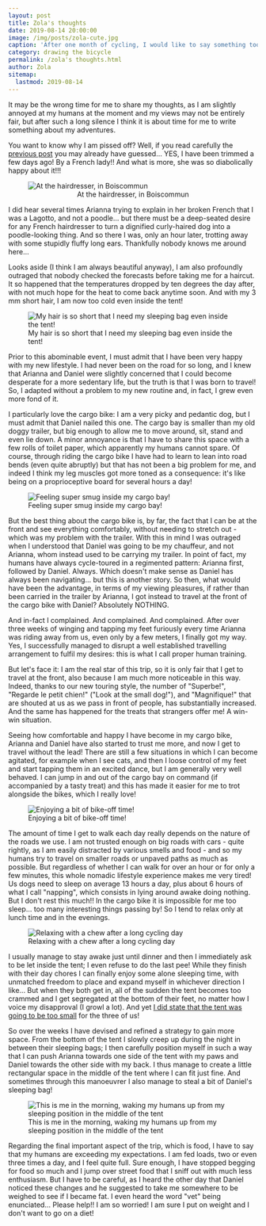 ```yaml
---
layout: post
title: Zola's thoughts
date: 2019-08-14 20:00:00
image: /img/posts/zola-cute.jpg
caption: 'After one month of cycling, I would like to say something too!'
category: drawing the bicycle
permalink: /zola's thoughts.html
author: Zola
sitemap:
  lastmod: 2019-08-14
---
```


It may be the wrong time for me to share my thoughts, as I am slightly annoyed at my humans at the moment and my views may not be entirely fair, but after such a long silence I think it is about time for me to write something about my adventures. 

You want to know why I am pissed off? Well, if you read carefully the <a class="special" href="/the fork.html">previous post</a> you may already have guessed... YES, I have been trimmed a few days ago! By a French lady!! And what is more, she was so diabolically happy about it!!!

<figure>
<img class="img-responsive center-block" src=" /img/posts/zola-trim.jpg" style="max-width: 360px;" alt="At the hairdresser, in Boiscommun">
<figcaption style="text-align: center;">At the hairdresser, in Boiscommun</figcaption>
</figure>

I did hear several times Arianna trying to explain in her broken French that I was a Lagotto, and not a poodle... but there must be a deep-seated desire for any French hairdresser to turn a dignified curly-haired dog into a poodle-looking thing. And so there I was, only an hour later, trotting away with some stupidly fluffy long ears. Thankfully nobody knows me around here...

Looks aside (I think I am always beautiful anyway), I am also profoundly outraged that nobody checked the forecasts before taking me for a haircut. It so happened that the temperatures dropped by ten degrees the day after, with not much hope for the heat to come back anytime soon. And with my 3 mm short hair, I am now too cold even inside the tent! 

<figure>
<img class="img-responsive" src=" /img/posts/zola-cold.jpg" alt="My hair is so short that I need my sleeping bag even inside the tent!"> 
<figcaption>My hair is so short that I need my sleeping bag even inside the tent!</figcaption>
</figure>

Prior to this abominable event, I must admit that I have been very happy with my new lifestyle. I had never been on the road for so long, and I knew that Arianna and Daniel were slightly concerned that I could become desperate for a more sedentary life, but the truth is that I was born to travel! So, I adapted without a problem to my new routine and, in fact, I grew even more fond of it.

I particularly love the cargo bike: I am a very picky and pedantic dog, but I must admit that Daniel nailed this one. The cargo bay is smaller than my old doggy trailer, but big enough to allow me to move around, sit, stand and even lie down. A minor annoyance is that I have to share this space with a few rolls of toilet paper, which apparently my humans cannot spare. Of course, through riding the cargo bike I have had to learn to lean into road bends (even quite abruptly) but that has not been a big problem for me, and indeed I think my leg muscles got more toned as a consequence: it's like being on a proprioceptive board for several hours a day!

<figure>  
<img class="img-responsive" src=" /img/posts/zola-cycling.jpg" alt="Feeling super smug inside my cargo bay!"> 
<figcaption>Feeling super smug inside my cargo bay!</figcaption>
</figure>

But the best thing about the cargo bike is, by far, the fact that I can be at the front and see everything comfortably, without needing to stretch out - which was my problem with the trailer. With this in mind I was outraged when I understood that Daniel was going to be my chauffeur, and not Arianna, whom instead used to be carrying my trailer. In point of fact, my humans have always cycle-toured in a regimented pattern: Arianna first, followed by Daniel. Always. Which doesn't make sense as Daniel has always been navigating... but this is another story. So then, what would have been the advantage, in terms of my viewing pleasures, if rather than been carried in the trailer by Arianna, I got instead to travel at the front of the cargo bike with Daniel? Absolutely NOTHING.

And in-fact I complained. And complained. And complained. After over three weeks of winging and tapping my feet furiously every time Arianna was riding away from us, even only by a few meters, I finally got my way. Yes, I successfully managed to disrupt a well established travelling arrangement to fulfil my desires: this is what I call proper human training. 

But let's face it: I am the real star of this trip, so it is only fair that I get to travel at the front, also because I am much more noticeable in this way. Indeed, thanks to our new touring style, the number of "Superbe!", "Regarde le petit chien!" ("Look at the small dog!"), and "Magnifique!" that are shouted at us as we pass in front of people, has substantially increased. And the same has happened for the treats that strangers offer me! A win-win situation.

Seeing how comfortable and happy I have become in my cargo bike, Arianna and Daniel have also started to trust me more, and now I get to travel without the lead! There are still a few situations in which I can become agitated, for example when I see cats, and then I loose control of my feet and start tapping them in an excited dance, but I am generally very well behaved. I can jump in and out of the cargo bay on command (if accompanied by a tasty treat) and this has made it easier for me to trot alongside the bikes, which I really love!   

<figure>  
<img class="img-responsive" src=" /img/posts/zola-cycling2.jpg" alt="Enjoying a bit of bike-off time!"> 
<figcaption>Enjoying a bit of bike-off time!</figcaption>
</figure>

The amount of time I get to walk each day really depends on the nature of the roads we use. I am not trusted enough on big roads with cars - quite rightly, as I am easily distracted by various smells and food - and so my humans try to travel on smaller roads or unpaved paths as much as possible. But regardless of whether I can walk for over an hour or for only a few minutes, this whole nomadic lifestyle experience makes me very tired! Us dogs need to sleep on average 13 hours a day, plus about 6 hours of what I call "napping", which consists in lying around awake doing nothing. But I don't rest this much!! In the cargo bike it is impossible for me too sleep... too many interesting things passing by! So I tend to relax only at lunch time and in the evenings. 

<figure>  
<img class="img-responsive" src=" /img/posts/zola-chew.jpg" alt="Relaxing with a chew after a long cycling day">
<figcaption>Relaxing with a chew after a long cycling day</figcaption>
</figure>

I usually manage to stay awake just until dinner and then I immediately ask to be let inside the tent; I even refuse to do the last pee! While they finish with their day chores I can finally enjoy some alone sleeping time, with unmatched freedom to place and expand myself in whichever direction I like... But when they both get in, all of the sudden the tent becomes too crammed and I get segregated at the bottom of their feet, no matter how I voice my disapproval (I growl a lot). And yet <a class="special" href="/which-tent-to-take.html">I did state that the tent was going to be too small</a> for the three of us!  

So over the weeks I have devised and refined a strategy to gain more space. From the bottom of the tent I slowly creep up during the night in between their sleeping bags; I then carefully position myself in such a way that I can push Arianna towards one side of the tent with my paws and Daniel towards the other side with my back. I thus manage to create a little rectangular space in the middle of the tent where I can fit just fine. And sometimes through this manoeuvrer I also manage to steal a bit of Daniel's sleeping bag!

<figure>  
<img class="img-responsive" src=" /img/posts/zola-tent.jpg" alt="This is me in the morning, waking my humans up from my sleeping position in the middle of the tent">
<figcaption>This is me in the morning, waking my humans up from my sleeping position in the middle of the tent</figcaption>
</figure>

Regarding the final important aspect of the trip, which is food, I have to say that my humans are exceeding my expectations. I am fed loads, two or even three times a day, and I feel quite full. Sure enough, I have stopped begging for food so much and I jump over street food that I sniff out with much less enthusiasm. But I have to be careful, as I heard the other day that Daniel noticed these changes and he suggested to take me somewhere to be weighed to see if I became fat. I even heard the word "vet" being enunciated... Please help!! I am so worried! I am sure I put on weight and I don't want to go on a diet!    






































